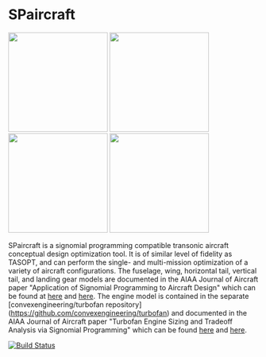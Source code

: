 # SPaircraft

<img src="https://github.com/hoburg/SPaircraft/blob/master/docs/D82-1.png?raw=true" width="200" height="200"> <img src="https://github.com/hoburg/SPaircraft/blob/master/docs/optimal777-1.png?raw=true" width="200" height="200">
<img src="https://github.com/hoburg/SPaircraft/blob/master/docs/D8_eng_wing-1.png?raw=true" width="200" height="200"> <img src="https://github.com/hoburg/SPaircraft/blob/master/docs/D8_no_BLI-1.png?raw=true" width="200" height="200">

SPaircraft is a signomial programming compatible transonic aircraft conceptual design optimization tool.
It is of similar level of fidelity as TASOPT, and can perform the single- and multi-mission optimization of a variety of aircraft configurations. The fuselage, wing, horizontal tail, vertical tail, and landing gear models are documented in the AIAA Journal of Aircraft paper "Application of Signomial Programming to Aircraft Design" which can be found at [here](https://arc.aiaa.org/doi/abs/10.2514/1.C034378) and [here](http://convex.mit.edu/publications/spajoa_final.pdf). The engine model is contained in the separate [convexengineering/turbofan repository] (https://github.com/convexengineering/turbofan) and documented in the AIAA Journal of Aircraft paper "Turbofan Engine Sizing and Tradeoff Analysis via Signomial Programming" which can be found [here](https://arc.aiaa.org/doi/abs/10.2514/1.C034463) and [here](http://convex.mit.edu/publications/turbofanSP.pdf).

[![Build Status](https://acdl.mit.edu/csi/buildStatus/icon?job=gpkit_ResearchModel_SPaircraft_Push)](https://acdl.mit.edu/csi/job/gpkit_ResearchModel_SPaircraft_Push/)

